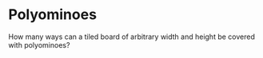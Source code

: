 # Polyominoes

How many ways can a tiled board of arbitrary width and height be covered with polyominoes?
